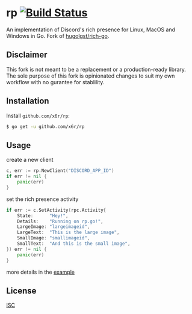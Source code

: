 # rp [![Build Status](https://img.shields.io/github/workflow/status/x6r/rp/build?logo=github)](https://github.com/x6r/rp/actions)

An implementation of Discord's rich presence for Linux, MacOS and Windows in Go. Fork of [hugolgst/rich-go](https://github.com/hugolgst/rich-go).

## Disclaimer

This fork is not meant to be a replacement or a production-ready library. The sole purpose of this fork is opinionated changes to suit my own workflow with no gurantee for stablility.

## Installation

Install `github.com/x6r/rp`:

```sh
$ go get -u github.com/x6r/rp
```

## Usage

create a new client

```go
c, err := rp.NewClient("DISCORD_APP_ID")
if err != nil {
	panic(err)
}
```

set the rich presence activity

```go
if err := c.SetActivity(rpc.Activity{
	State:      "Hey!",
	Details:    "Running on rp.go!",
	LargeImage: "largeimageid",
	LargeText:  "This is the large image",
	SmallImage: "smallimageid",
	SmallText:  "And this is the small image",
}) err != nil {
	panic(err)
}
```

more details in the [example](example/main.go)

## License

[ISC](LICENSE)
